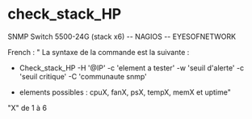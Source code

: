 # check_stack_HP
SNMP Switch 5500-24G (stack x6) -- NAGIOS -- EYESOFNETWORK


French : " La syntaxe de la commande est la suivante :

 - Check_stack_HP -H '@IP' -c 'element a tester' -w 'seuil d'alerte' -c 'seuil critique' -C 'communaute snmp'

+ elements possibles : cpuX, fanX, psX, tempX, memX et uptime"

"X" de 1 à 6

